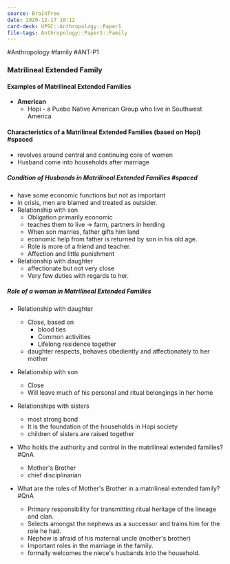 ```yaml
---
source: BrainTree
date: 2020-12-17 10:12
card-deck: UPSC::Anthropology::Paper1
file-tags: Anthropology::Paper1::Family
---
```


#Anthropology #family #ANT-P1

### Matrilineal Extended Family

#### Examples of Matrilineal Extended Families
- **American**
	- Hopi - a Puebo Native American Group who live in Southwest America

#### Characteristics of a Matrilineal Extended Families (based on Hopi) #spaced
- revolves around central and continuing core of women
- Husband come into households after marriage

##### Condition of Husbands in Matrilineal Extended Families #spaced
- have some economic functions but not as important 
- in crisis, men are blamed and treated as outsider. 
- Relationship with son
	- Obligation primarily economic
	- teaches them to live -> farm, partners in herding
	- When son marries, father gifts him land 
	- economic help from father is returned by son in his old age.
	- Role is more of a friend and teacher.
	- Affection and little punishment
- Relationship with daughter
	- affectionate but not very close
	- Very few duties with regards to her.

##### Role of a woman in Matrilineal Extended Families
- Relationship with daughter
	- Close, based on 
		- blood ties
		- Common activities
		- Lifelong residence together
	- daughter respects, behaves obediently and affectionately to her mother
- Relationship with son
	- Close
	- Will leave much of his personal and ritual belongings in her home
- Relationships with sisters
	- most strong bond
	- It is the foundation of the households in Hopi society 
	- children of sisters are raised together

- Who holds the authority and control in the matrilineal extended families? #QnA
	- Mother's Brother
	- chief disciplinarian

- What are the roles of Mother's Brother in a matrilineal extended family? #QnA
	- Primary responsibility for transmitting ritual heritage of the lineage and clan.
	- Selects amongst the nephews as a successor and trains him for the role he had.
	- Nephew is afraid of his maternal uncle (mother's brother)
	- Important roles in the marriage in the family. 
	- formally welcomes the niece's husbands into the household.


